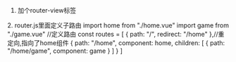 1. 加个router-view标签
<div id="app">  
    <!-- router-view 路由出口, 路由匹配到的组件将渲染在这里 -->  
    <router-view></router-view>  
</div>
2. router.js里面定义子路由
import home from "./home.vue"  
import game from "./game.vue"  
//定义路由  
const routes = [  
  { path: "/", redirect: "/home" },//重定向,指向了home组件  
  {  
    path: "/home", component: home,  
    children: [  
      { path: "/home/game", component: game }  
    ]
  }  
]